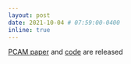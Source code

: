 ```yaml
---
layout: post
date: 2021-10-04 # 07:59:00-0400
inline: true
---
```


[PCAM paper](https://arxiv.org/abs/2110.01269) and [code](https://github.com/valeoai/PCAM) are released
